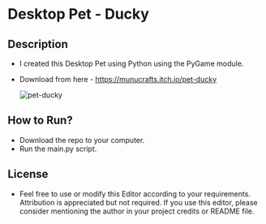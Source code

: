 # Desktop Pet - Ducky

## Description
- I created this Desktop Pet using Python using the PyGame module.
- Download from here - https://munucrafts.itch.io/pet-ducky

  ![pet-ducky](https://github.com/munucrafts/PY_DesktopDucky/assets/66869650/64e73f35-a68a-4107-976e-26a48b17281f)

## How to Run?
- Download the repo to your computer.
- Run the main.py script.
  
## License
- Feel free to use or modify this Editor according to your requirements. Attribution is appreciated but not required. If you use this editor, please consider mentioning the author in your project credits or README file.
